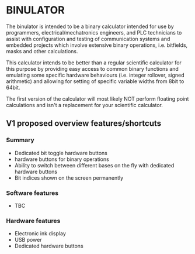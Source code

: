 # BINULATOR
The binulator is intended to be a binary calculator intended for use by programmers, electrical/mechatronics engineers, and PLC technicians to assist with configuration and testing of communication systems and embedded projects which involve extensive binary operations, i.e. bitfields, masks and other calculations. 

This calculator intends to be better than a regular scientific calculator for this purpose by providing easy access to common binary functions and emulating some specific hardware behaviours (i.e. integer rollover, signed arithmetic) and allowing for setting of specific variable widths from 8bit to 64bit.

The first version of the calculator will most likely NOT perform floating point calculations and isn't a replacement for your scientific calculator. 

## V1 proposed overview features/shortcuts
### Summary
- Dedicated bit toggle hardware buttons
- hardware buttons for binary operations
- Ability to switch between different bases on the fly with dedicated hardware buttons
- Bit indices shown on the screen permanently
### Software features
- TBC
### Hardware features
- Electronic ink display
- USB power
- Dedicated hardware buttons

